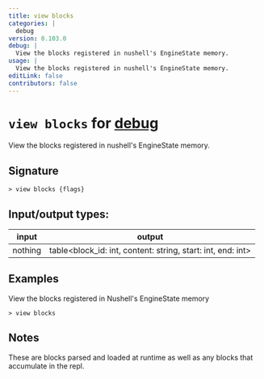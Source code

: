 ```yaml
---
title: view blocks
categories: |
  debug
version: 0.103.0
debug: |
  View the blocks registered in nushell's EngineState memory.
usage: |
  View the blocks registered in nushell's EngineState memory.
editLink: false
contributors: false
---
```

<!-- This file is automatically generated. Please edit the command in https://github.com/nushell/nushell instead. -->

# `view blocks` for [debug](/commands/categories/debug.md)

<div class='command-title'>View the blocks registered in nushell&#x27;s EngineState memory.</div>

## Signature

```> view blocks {flags} ```


## Input/output types:

| input   | output                                                      |
| ------- | ----------------------------------------------------------- |
| nothing | table\<block_id: int, content: string, start: int, end: int\> |

## Examples

View the blocks registered in Nushell's EngineState memory
```nu
> view blocks

```

## Notes
These are blocks parsed and loaded at runtime as well as any blocks that accumulate in the repl.